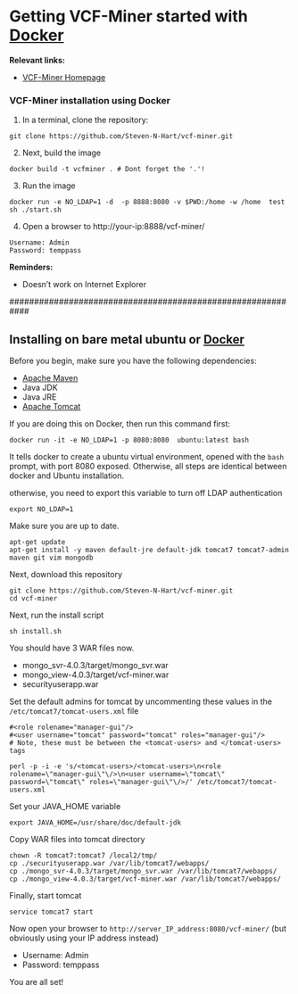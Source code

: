 
# Getting VCF-Miner started with [Docker](https://www.docker.com/)

**Relevant links:**
 * [VCF-Miner Homepage](http://bioinformaticstools.mayo.edu/research/vcf-miner/) 
 

### VCF-Miner installation using Docker 

1.	In a terminal, clone the repository:
```
git clone https://github.com/Steven-N-Hart/vcf-miner.git
```
2. Next, build the image
```
docker build -t vcfminer . # Dont forget the '.'!
```
3. Run the image
``` 
docker run -e NO_LDAP=1 -d  -p 8888:8080 -v $PWD:/home -w /home  test sh ./start.sh
```
4.	Open a browser to http://your-ip:8888/vcf-miner/



```
Username: Admin
Password: temppass
```
**Reminders:** 
 * Doesn’t work on Internet Explorer

############################################################

## Installing on bare metal ubuntu or [Docker](https://www.docker.com/)

Before you begin, make sure you have the following dependencies:
* [Apache Maven](https://maven.apache.org/)
* Java JDK
* Java JRE 
* [Apache Tomcat](http://tomcat.apache.org/)

If you are doing this on Docker, then run this command first:
```
docker run -it -e NO_LDAP=1 -p 8080:8080  ubuntu:latest bash
```
It tells docker to create a ubuntu virtual environment, opened with the `bash` prompt, with port 8080 exposed.  Otherwise, all steps are identical between docker and Ubuntu installation.

otherwise, you need to export this variable to turn off LDAP authentication
```
export NO_LDAP=1 
```
Make sure you are up to date.
```
apt-get update
apt-get install -y maven default-jre default-jdk tomcat7 tomcat7-admin maven git vim mongodb
```

Next, download this repository
```
git clone https://github.com/Steven-N-Hart/vcf-miner.git
cd vcf-miner
```
Next, run the install script
```
sh install.sh
```

You should have 3 WAR files now.
 * mongo_svr-4.0.3/target/mongo_svr.war
 * mongo_view-4.0.3/target/vcf-miner.war
 * securityuserapp.war

Set the default admins for tomcat by uncommenting these values in the `/etc/tomcat7/tomcat-users.xml` file
```
#<role rolename="manager-gui"/>
#<user username="tomcat" password="tomcat" roles="manager-gui"/>
# Note, these must be between the <tomcat-users> and </tomcat-users> tags

perl -p -i -e 's/<tomcat-users>/<tomcat-users>\n<role rolename=\"manager-gui\"\/>\n<user username=\"tomcat\" password=\"tomcat\" roles=\"manager-gui\"\/>/' /etc/tomcat7/tomcat-users.xml
```
Set your JAVA_HOME variable
```
export JAVA_HOME=/usr/share/doc/default-jdk
```
Copy WAR files into tomcat directory
```
chown -R tomcat7:tomcat7 /local2/tmp/ 
cp ./securityuserapp.war /var/lib/tomcat7/webapps/
cp ./mongo_svr-4.0.3/target/mongo_svr.war /var/lib/tomcat7/webapps/
cp ./mongo_view-4.0.3/target/vcf-miner.war /var/lib/tomcat7/webapps/
```

Finally, start tomcat
```
service tomcat7 start
```

Now open your browser to `http://server_IP_address:8080/vcf-miner/` (but obviously using your IP address instead)
 * Username: Admin
 * Password: temppass

You are all set!

